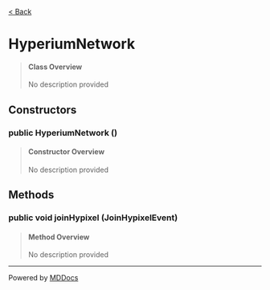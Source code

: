 [< Back](README.md)
# HyperiumNetwork #
>#### Class Overview ####
>No description provided
## Constructors ##
### public HyperiumNetwork () ###
>#### Constructor Overview ####
>No description provided
>
## Methods ##
### public void joinHypixel (JoinHypixelEvent) ###
>#### Method Overview ####
>No description provided
>

---
Powered by [MDDocs](https://github.com/VRCube/MDDocs)